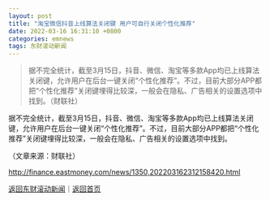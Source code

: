 ```yaml
---
layout: post
title: "淘宝微信抖音上线算法关闭键 用户可自行关闭个性化推荐"
date: 2022-03-16 16:31:10 +0800
categories: emnews
tags: 东财滚动新闻
---
```

> 据不完全统计，截至3月15日，抖音、微信、淘宝等多款App均已上线算法关闭键，允许用户在后台一键关闭“个性化推荐”。不过，目前大部分APP都把“个性化推荐”关闭键埋得比较深，一般会在隐私、广告相关的设置选项中找到。（财联社）

<p>据不完全统计，截至3月15日，抖音、微信、淘宝等多款App均已上线算法关闭键，允许用户在后台一键关闭“个性化推荐”。不过，目前大部分APP都把“个性化推荐”关闭键埋得比较深，一般会在隐私、广告相关的设置选项中找到。</p><p class="em_media">（文章来源：财联社）</p>

<http://finance.eastmoney.com/news/1350,202203162312158420.html>

[返回东财滚动新闻](//finews.withounder.com/emnews/)｜[返回首页](//finews.withounder.com/)